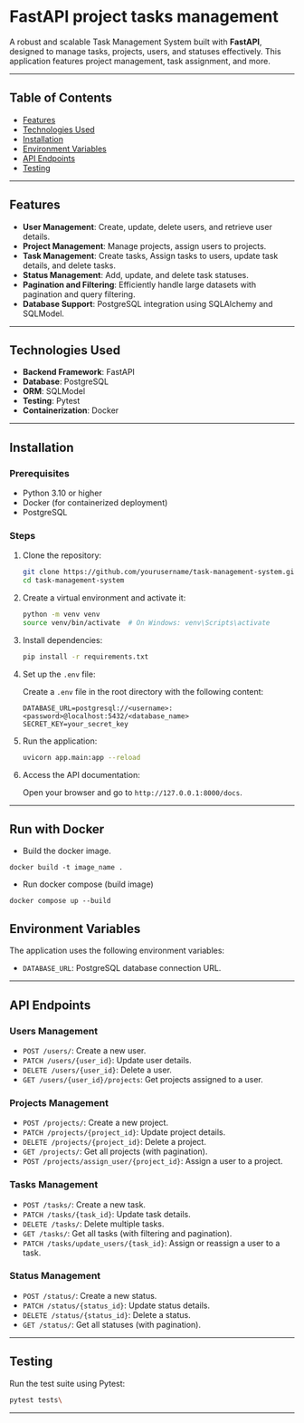 # FastAPI project tasks management

A robust and scalable Task Management System built with **FastAPI**, designed to manage tasks, projects, users, and statuses effectively. This application features project management, task assignment, and more.

---

## Table of Contents

- [Features](#features)
- [Technologies Used](#technologies-used)
- [Installation](#installation)
- [Environment Variables](#environment-variables)
- [API Endpoints](#api-endpoints)
- [Testing](#testing)

---

## Features

- **User Management**: Create, update, delete users, and retrieve user details.
- **Project Management**: Manage projects, assign users to projects.
- **Task Management**: Create tasks, Assign tasks to users, update task details, and delete tasks.
- **Status Management**: Add, update, and delete task statuses.
- **Pagination and Filtering**: Efficiently handle large datasets with pagination and query filtering.
- **Database Support**: PostgreSQL integration using SQLAlchemy and SQLModel.

---

## Technologies Used

- **Backend Framework**: FastAPI
- **Database**: PostgreSQL
- **ORM**: SQLModel
- **Testing**: Pytest
- **Containerization**: Docker

---

## Installation

### Prerequisites

- Python 3.10 or higher
- Docker (for containerized deployment)
- PostgreSQL

### Steps

1. Clone the repository:

   ```bash
   git clone https://github.com/yourusername/task-management-system.git
   cd task-management-system
   ```

2. Create a virtual environment and activate it:

   ```bash
   python -m venv venv
   source venv/bin/activate  # On Windows: venv\Scripts\activate
   ```

3. Install dependencies:

   ```bash
   pip install -r requirements.txt
   ```

4. Set up the `.env` file:

   Create a `.env` file in the root directory with the following content:

   ```env
   DATABASE_URL=postgresql://<username>:<password>@localhost:5432/<database_name>
   SECRET_KEY=your_secret_key
   ```

5. Run the application:

   ```bash
   uvicorn app.main:app --reload
   ```

6. Access the API documentation:

   Open your browser and go to `http://127.0.0.1:8000/docs`.

---

## Run with Docker
- Build the docker image.
```
docker build -t image_name .
```
- Run docker compose (build image)
```
docker compose up --build
```

## Environment Variables

The application uses the following environment variables:

- `DATABASE_URL`: PostgreSQL database connection URL.

---

## API Endpoints

### Users Management

- `POST /users/`: Create a new user.
- `PATCH /users/{user_id}`: Update user details.
- `DELETE /users/{user_id}`: Delete a user.
- `GET /users/{user_id}/projects`: Get projects assigned to a user.

### Projects Management

- `POST /projects/`: Create a new project.
- `PATCH /projects/{project_id}`: Update project details.
- `DELETE /projects/{project_id}`: Delete a project.
- `GET /projects/`: Get all projects (with pagination).
- `POST /projects/assign_user/{project_id}`: Assign a user to a project.

### Tasks Management

- `POST /tasks/`: Create a new task.
- `PATCH /tasks/{task_id}`: Update task details.
- `DELETE /tasks/`: Delete multiple tasks.
- `GET /tasks/`: Get all tasks (with filtering and pagination).
- `PATCH /tasks/update_users/{task_id}`: Assign or reassign a user to a task.

### Status Management

- `POST /status/`: Create a new status.
- `PATCH /status/{status_id}`: Update status details.
- `DELETE /status/{status_id}`: Delete a status.
- `GET /status/`: Get all statuses (with pagination).

---

## Testing

Run the test suite using Pytest:

```bash
pytest tests\
```

---



